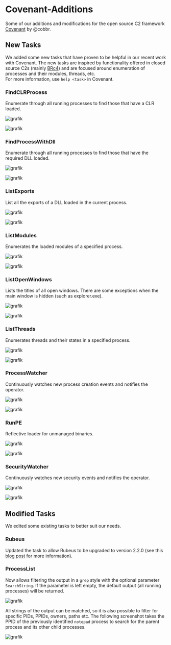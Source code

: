 # Covenant-Additions
Some of our additions and modifications for the open source C2 framework [Covenant](https://github.com/cobbr/Covenant/tree/dev) by @cobbr.

## New Tasks
We added some new tasks that have proven to be helpful in our recent work with Covenant. The new tasks are inspired by functionality offered in closed source C2s (mainly [BRc4](https://bruteratel.com/)) and are focused around enumeration of processes and their modules, threads, etc.  
For more information, use `help <task>` in Covenant.

### FindCLRProcess
Enumerate through all running processes to find those that have a CLR loaded.  

![grafik](images/FindCLRProcess_example.PNG)

![grafik](images/FindCLRProcess_help.PNG)

### FindProcessWithDll
Enumerate through all running processes to find those that have the required DLL loaded.

![grafik](images/FindProcessWithDll_example.PNG)

![grafik](images/FindProcessWithDll_help.PNG)

### ListExports
List all the exports of a DLL loaded in the current process.  

![grafik](images/ListExports_example.PNG)

![grafik](images/ListExports_help.PNG)

### ListModules
Enumerates the loaded modules of a specified process.  

![grafik](images/ListModules_example.PNG)

![grafik](images/ListModules_help.PNG)

### ListOpenWindows
Lists the titles of all open windows. There are some exceptions when the main window is hidden (such as explorer.exe).  

![grafik](images/ListOpenWindows_example.PNG)

![grafik](images/ListOpenWindows_help.PNG)

### ListThreads
Enumerates threads and their states in a specified process.  

![grafik](images/ListThreads_example.PNG)

![grafik](images/ListThreads_help.PNG)

### ProcessWatcher
Continuously watches new process creation events and notifies the operator.  

![grafik](images/ProcessWatcher_example.PNG)

![grafik](images/ProcessWatcher_help.PNG)

### RunPE
Reflective loader for unmanaged binaries.  

![grafik](images/runpe_example_1.PNG)

![grafik](images/runpe_example_2.PNG)

### SecurityWatcher
Continuously watches new security events and notifies the operator.  

![grafik](images/SecurityWatcher_example.PNG)

![grafik](images/SecurityWatcher_help.PNG)

## Modified Tasks
We edited some existing tasks to better suit our needs.  

### Rubeus
Updated the task to allow Rubeus to be upgraded to version 2.2.0 (see this [blog post](https://avantguard.io/en/blog/how-to-update-rubeus-in-covenant) for more information).  
### ProcessList
Now allows filtering the output in a `grep` style with the optional parameter `SearchString`. If the parameter is left empty, the default output (all running processes) will be returned.  

![grafik](images/ProcessList_example_1.PNG)

All strings of the output can be matched, so it is also possible to filter for specific PIDs, PPIDs, owners, paths etc. The following screenshot takes the PPID of the previously identified `notepad` process to search for the parent process and its other child processes.

![grafik](images/ProcessList_example_2.PNG)
